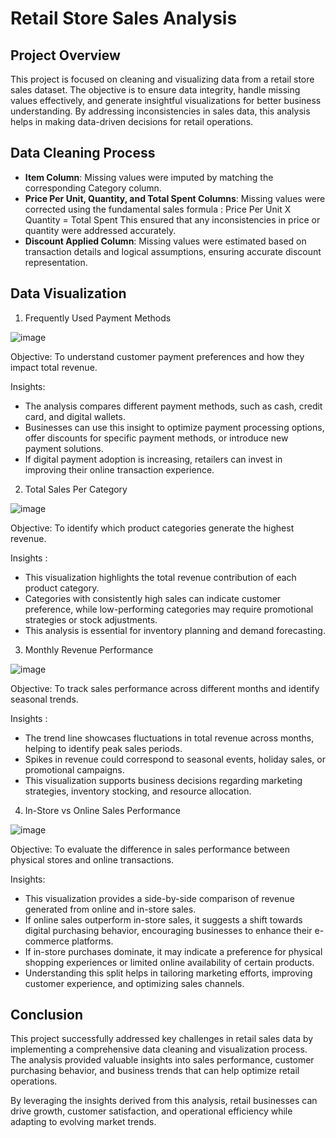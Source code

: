 # Retail Store Sales Analysis

## Project Overview

This project is focused on cleaning and visualizing data from a retail store sales dataset. The objective is to ensure data integrity, handle missing values effectively, and generate insightful visualizations for better business understanding. By addressing inconsistencies in sales data, this analysis helps in making data-driven decisions for retail operations.

## Data Cleaning Process

- **Item Column**: Missing values were imputed by matching the corresponding Category column.
- **Price Per Unit, Quantity, and Total Spent Columns**: Missing values were corrected using the fundamental sales formula :
  Price Per Unit X Quantity = Total Spent
  This ensured that any inconsistencies in price or quantity were addressed accurately.
- **Discount Applied Column**: Missing values were estimated based on transaction details and logical assumptions, ensuring accurate discount representation.

## Data Visualization

1. Frequently Used Payment Methods

![image](https://github.com/user-attachments/assets/58563397-ba5a-47fc-b97e-da1979e22fee)

Objective: To understand customer payment preferences and how they impact total revenue.

Insights:
  - The analysis compares different payment methods, such as cash, credit card, and digital wallets.
  - Businesses can use this insight to optimize payment processing options, offer discounts for specific payment methods, or introduce new payment solutions.
  - If digital payment adoption is increasing, retailers can invest in improving their online transaction experience.

   
2. Total Sales Per Category

![image](https://github.com/user-attachments/assets/c17f6e22-14d2-4988-9f01-e45796e795eb)

Objective: To identify which product categories generate the highest revenue.

Insights :
  - This visualization highlights the total revenue contribution of each product category.
  - Categories with consistently high sales can indicate customer preference, while low-performing categories may require promotional strategies or stock adjustments.
  - This analysis is essential for inventory planning and demand forecasting.
   
3. Monthly Revenue Performance

![image](https://github.com/user-attachments/assets/197c6898-4da4-480d-ad7d-5e425b2df24b)

Objective: To track sales performance across different months and identify seasonal trends.

Insights :
  - The trend line showcases fluctuations in total revenue across months, helping to identify peak sales periods.
  - Spikes in revenue could correspond to seasonal events, holiday sales, or promotional campaigns.
  - This visualization supports business decisions regarding marketing strategies, inventory stocking, and resource allocation.

4. In-Store vs Online Sales Performance

![image](https://github.com/user-attachments/assets/9369ea84-9282-4f7d-b876-91c944125b38)

Objective: To evaluate the difference in sales performance between physical stores and online transactions.

Insights:
  - This visualization provides a side-by-side comparison of revenue generated from online and in-store sales.
  - If online sales outperform in-store sales, it suggests a shift towards digital purchasing behavior, encouraging businesses to enhance their e-commerce platforms.
  - If in-store purchases dominate, it may indicate a preference for physical shopping experiences or limited online availability of certain products.
  - Understanding this split helps in tailoring marketing efforts, improving customer experience, and optimizing sales channels.

## Conclusion

This project successfully addressed key challenges in retail sales data by implementing a comprehensive data cleaning and visualization process. The analysis provided valuable insights into sales performance, customer purchasing behavior, and business trends that can help optimize retail operations.

By leveraging the insights derived from this analysis, retail businesses can drive growth, customer satisfaction, and operational efficiency while adapting to evolving market trends.


